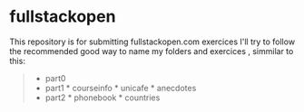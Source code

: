 
# fullstackopen
This repository is for submitting fullstackopen.com exercices
I'll try to follow the recommended good way to name my folders and exercices , simmilar to this:
> * part0
> * part1
     * courseinfo
     * unicafe
     *  anecdotes
> * part2
     *  phonebook
     *  countries
